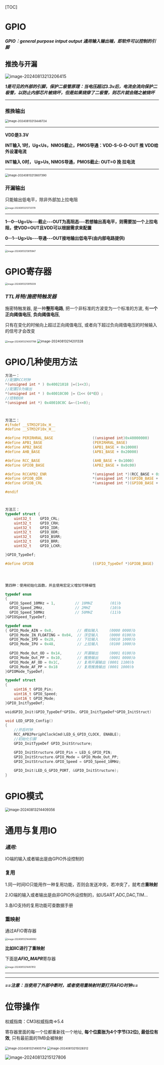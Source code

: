 [TOC]

# GPIO

***GPIO：general purpose intput output 通用输入输出端，即软件可以控制的引脚***



## 推挽与开漏

![image-20240813213206415](https://raw.githubusercontent.com/ZhangZhen-huia/Note/main/img/202408132132497.png)

***1是可见的外部的引脚，保护二极管原理：当电压超过3.3v后，电流会流向保护二极管，以防止内部芯片被烧坏，但是如果烧穿了二极管，则芯片就会随之被烧坏***

------



### 推挽输出

<img src="https://raw.githubusercontent.com/ZhangZhen-huia/Note/main/img/202408132134777.png" alt="image-20240813213446724" style="zoom: 67%;" />

------

**VDD是3.3V**

**INT输入	1时，Ug<Us，NMOS截止，PMOS导通：VDD-S-G-D-OUT  推 VDD给外设灌电流**

**INT输入	0时， Ug>Us,  NMOS导通，PMOS截止:	OUT=0   挽  	拉电流**

------

<img src="https://raw.githubusercontent.com/ZhangZhen-huia/Note/main/img/202408132136504.png" alt="image-20240813213607390" style="zoom:67%;" />

### 开漏输出

只能输出低电平，除非外部加上拉电阻

<img src="https://raw.githubusercontent.com/ZhangZhen-huia/Note/main/img/202408132137244.png" alt="image-20240813213733179" style="zoom: 50%;" />

------

**1--0--Ug=Us---截止---OUT为高阻态---若想输出高电平，则需要加一个上拉电阻，使VDD=OUT且VDD可以根据需求来配置**

**0--1--Ug>Us---导通---OUT接地输出低电平(由内部电路提供)**

------

<img src="https://raw.githubusercontent.com/ZhangZhen-huia/Note/main/img/202408132138034.png" alt="image-20240813213815947" style="zoom:50%;" />



# GPIO寄存器

<img src="https://raw.githubusercontent.com/ZhangZhen-huia/Note/main/img/202408132139083.png" alt="image-20240813213915039" style="zoom: 50%;" />





### ***TTL肖特/施密特触发器***

施密特触发器, 是一种**整形电路**, 把一个非标准的方波变为一个标准的方波, 有**一个正向阈值电压**, **负向阈值电压**, 

只有在变化的时候向上超过正向阈值电压, 或者向下超过负向阈值电压的时候输入的信号才会改变

<img src="https://raw.githubusercontent.com/ZhangZhen-huia/Note/main/img/202408132140843.png" alt="image-20240813214007788" style="zoom:50%;" />

<img src="https://raw.githubusercontent.com/ZhangZhen-huia/Note/main/img/202408132142362.png" alt="image-20240813214201328" style="zoom:75%;" />

# GPIO几种使用方法

```c
方法一：
//配置RCC时钟
*(unsigned int * ) 0x40021018 |=(1<<3);
//配置IO为输出
*(unsigned int * ) 0x40010C00 |=（1<<（4*0））;
//控制ODR
*(unsigned int *) 0x40010C0C &=~(1<<0);



方法二：
#ifndef __STM32F10x_H__
#define __STM32F10x_H__

#define PERIRHRAL_BASE 					((unsigned int)0x40000000)       //外设基地址
#define APB1_BASE	 					(PERIRHRAL_BASE)
#define APB2_BASE						(APB1_BASE + 0x10000)
#define AHB_BASE						(APB1_BASE + 0x20000)

#define RCC_BASE						(AHB_BASE + 0x1000)
#define GPIOB_BASE						(APB2_BASE + 0x0c00)

#define RCCAPB2_ENR						*(unsigned int *)(RCC_BASE + 0x18)
#define GPIOB_ODR						*(unsigned int *)(GPIOB_BASE + 0xc)
#define GPIOB_CRL						*(unsigned int *)(GPIOB_BASE + 0x0)

#endif



方法三：
typedef struct {
	uint32_t	GPIO_CRL;
	uint32_t	GPIO_CRH;
	uint32_t	GPIO_IDR;
	uint32_t	GPIO_ODR;
	uint32_t	GPIO_BSRR;
	uint32_t	GPIO_BRR;
	uint32_t	GPIO_LCKR;

}GPIO_TypeDef;

#define GPIOB 							((GPIO_TypeDef *)GPIOB_BASE)




第四种：使用初始化函数，并且使用宏定义增加可移植性

typedef enum
{ 
  GPIO_Speed_10MHz = 1,         // 10MHZ        (01)b
  GPIO_Speed_2MHz,              // 2MHZ         (10)b
  GPIO_Speed_50MHz              // 50MHZ        (11)b
}GPIOSpeed_TypeDef;

typedef enum
{ GPIO_Mode_AIN = 0x0,           // 模拟输入     (0000 0000)b
  GPIO_Mode_IN_FLOATING = 0x04,  // 浮空输入     (0000 0100)b
  GPIO_Mode_IPD = 0x28,          // 下拉输入     (0010 1000)b
  GPIO_Mode_IPU = 0x48,          // 上拉输入     (0100 1000)b
  
  GPIO_Mode_Out_OD = 0x14,       // 开漏输出     (0001 0100)b
  GPIO_Mode_Out_PP = 0x10,       // 推挽输出     (0001 0000)b
  GPIO_Mode_AF_OD = 0x1C,        // 复用开漏输出 (0001 1100)b
  GPIO_Mode_AF_PP = 0x18         // 复用推挽输出 (0001 1000)b
}GPIOMode_TypeDef;

typedef struct
{
	uint16_t GPIO_Pin;
	uint16_t GPIO_Speed;
	uint16_t GPIO_Mode;
}GPIO_InitTypeDef;

voidGPIO_Init(GPIO_TypeDef*GPIOx, GPIO_InitTypeDef*GPIO_InitStruct)

void LED_GPIO_Config()
{
	//开启时钟
	RCC_APB2PeriphClockCmd(LED_G_GPIO_CLOCK, ENABLE);
	//初始化引脚
	GPIO_InitTypeDef GPIO_InitStructure;

	GPIO_InitStructure.GPIO_Pin = LED_G_GPIO_PIN;
	GPIO_InitStructure.GPIO_Mode = GPIO_Mode_Out_PP;
	GPIO_InitStructure.GPIO_Speed = GPIO_Speed_10MHz;
	
	GPIO_Init(LED_G_GPIO_PORT, &GPIO_InitStructure);
}

```



# GPIO模式

<img src="https://raw.githubusercontent.com/ZhangZhen-huia/Note/main/img/202408132144408.png" alt="image-20240813214409356" style="zoom:80%;" />



# 通用与复用IO

### *通用:*

IO端的输入或者输出是由GPIO外设控制的



### 复用

1.同一时间IO只能用作一种复用功能，否则会发送冲突，若冲突了，就考虑**重映射**

2.IO端的输入或者输出是由非GPIO外设控制的，如USART,ADC,DAC,TIM…

3.各IO支持的复用功能可查数据手册

 

### 重映射

通过AFIO寄存器

<img src="https://raw.githubusercontent.com/ZhangZhen-huia/Note/main/img/202408132144129.png" alt="image-20240813214449092" style="zoom:50%;" />





**比如IIC进行了重映射**

下面是***AFIO_MAPR***寄存器

<img src="https://raw.githubusercontent.com/ZhangZhen-huia/Note/main/img/202408132144848.png" alt="image-20240813214457812" style="zoom:50%;" />

****

------

***==注意：当使用了外部中断时，或者使用重映射时要打开AFIO时钟==***



# 位带操作

权威指南：CM3权威指南=>5.4

寄存器里面的每一个位都重新找一个地址, **每个位膨胀为4个字节(32位), 最低位有效**, 只有最前面的1MB会被映射

<img src="https://raw.githubusercontent.com/ZhangZhen-huia/Note/main/img/202408132149789.png" alt="image-20240813214905714" style="zoom:67%;" />

<img src="https://raw.githubusercontent.com/ZhangZhen-huia/Note/main/img/202408132150395.png" alt="image-20240813215028312" style="zoom:67%;" />

![image-20240813215127806](https://raw.githubusercontent.com/ZhangZhen-huia/Note/main/img/202408132151904.png)
